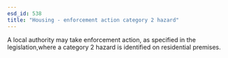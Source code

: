 ```yaml
---
esd_id: 538
title: "Housing - enforcement action category 2 hazard"
---
```


A local authority may take enforcement action, as specified in the legislation,where a category 2 hazard is identified on residential premises.

